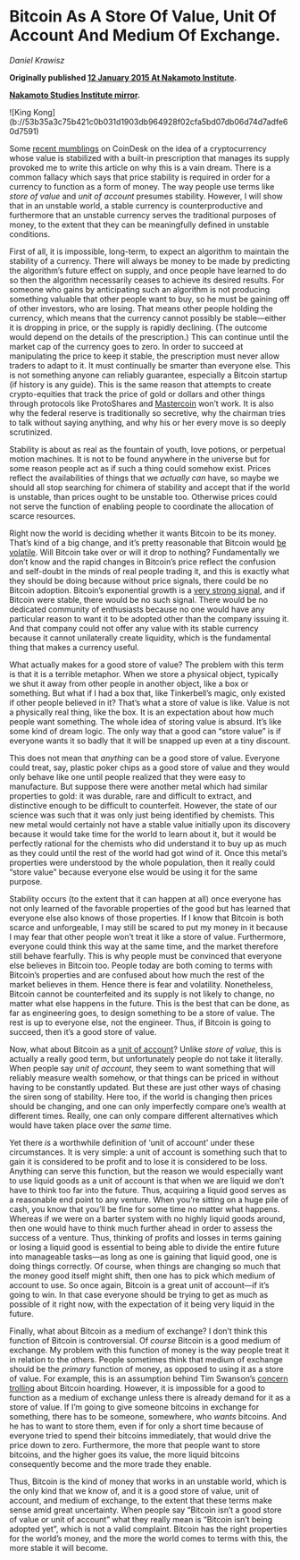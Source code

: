 # Bitcoin As A Store Of Value, Unit Of Account And Medium Of Exchange.

_Daniel Krawisz_

**Originally published [12 January 2015 At Nakamoto Institute](https://nakamotoinstitute.org/mempool/bitcoin-as-a-store-of-value-unit-of-account-and-medium-of-exchange/).**

**[Nakamoto Studies Institute mirror](https://nakamotostudies.org/literature/bitcoin-as-a-store-of-value/).**

<div class="my-4 text-center">![King Kong](b://53b35a3c75b421c0b031d1903db964928f02cfa5bd07db06d74d7adfe60d7591)</div>


Some [recent mumblings](http://www.coindesk.com/can-bitcoins-price-ever-stable/) on CoinDesk on the idea of a cryptocurrency whose value is stabilized with a built-in prescription that manages its supply provoked me to write this article on why this is a vain dream. There is a common fallacy which says that price stability is required in order for a currency to function as a form of money. The way people use terms like _store of value_ and _unit of account_ presumes stability. However, I will show that in an unstable world, a stable currency is counterproductive and furthermore that an unstable currency serves the traditional purposes of money, to the extent that they can be meaningfully defined in unstable conditions.

First of all, it is impossible, long-term, to expect an algorithm to maintain the stability of a currency. There will always be money to be made by predicting the algorithm’s future effect on supply, and once people have learned to do so then the algorithm necessarily ceases to achieve its desired results. For someone who gains by anticipating such an algorithm is not producing something valuable that other people want to buy, so he must be gaining off of other investors, who are losing. That means other people holding the currency, which means that the currency cannot possibly be stable—either it is dropping in price, or the supply is rapidly declining. (The outcome would depend on the details of the prescription.) This can continue until the market cap of the currency goes to zero. In order to succeed at manipulating the price to keep it stable, the prescription must never allow traders to adapt to it. It must continually be smarter than everyone else. This is not something anyone can reliably guarantee, especially a Bitcoin startup (if history is any guide). This is the same reason that attempts to create crypto-equities that track the price of gold or dollars and other things through protocols like ProtoShares and [Mastercoin](/mempool/mastercoin-is-a-nightmare-of-insanity/) won’t work. It is also why the federal reserve is traditionally so secretive, why the chairman tries to talk without saying anything, and why his or her every move is so deeply scrutinized.

Stability is about as real as the fountain of youth, love potions, or perpetual motion machines. It is not to be found anywhere in the universe but for some reason people act as if such a thing could somehow exist. Prices reflect the availabilities of things that we _actually can_ have, so maybe we should all stop searching for chimera of stability and accept that if the world is unstable, than prices ought to be unstable too. Otherwise prices could not serve the function of enabling people to coordinate the allocation of scarce resources.

Right now the world is deciding whether it wants Bitcoin to be its money. That’s kind of a big change, and it’s pretty reasonable that Bitcoin would [be volatile](/mempool/i-love-bitcoins-volatility/). Will Bitcoin take over or will it drop to nothing? Fundamentally we don’t know and the rapid changes in Bitcoin’s price reflect the confusion and self-doubt in the minds of real people trading it, and this is exactly what they should be doing because without price signals, there could be no Bitcoin adoption. Bitcoin’s exponential growth is a [very strong signal](/mempool/bitcoins-compound-rewards/), and if Bitcoin were stable, there would be no such signal. There would be no dedicated community of enthusiasts because no one would have any particular reason to want it to be adopted other than the company issuing it. And that company could not offer any value with its stable currency because it cannot unilaterally create liquidity, which is the fundamental thing that makes a currency useful.

What actually makes for a good store of value? The problem with this term is that it is a terrible metaphor. When we store a physical object, typically we shut it away from other people in another object, like a box or something. But what if I had a box that, like Tinkerbell’s magic, only existed if other people believed in it? That’s what a store of value is like. Value is not a physically real thing, like the box. It is an expectation about how much people want something. The whole idea of storing value is absurd. It’s like some kind of dream logic. The only way that a good can “store value” is if everyone wants it so badly that it will be snapped up even at a tiny discount.

This does not mean that _anything_ can be a good store of value. Everyone could treat, say, plastic poker chips as a good store of value and they would only behave like one until people realized that they were easy to manufacture. But suppose there were another metal which had similar properties to gold: it was durable, rare and difficult to extract, and distinctive enough to be difficult to counterfeit. However, the state of our science was such that it was only just being identified by chemists. This new metal would certainly not have a stable value initially upon its discovery because it would take time for the world to learn about it, but it would be perfectly rational for the chemists who did understand it to buy up as much as they could until the rest of the world had got wind of it. Once this metal’s properties were understood by the whole population, then it really could “store value” because everyone else would be using it for the same purpose.

Stability occurs (to the extent that it can happen at all) once everyone has not only learned of the favorable properties of the good but has learned that everyone else also knows of those properties. If I know that Bitcoin is both scarce and unforgeable, I may still be scared to put my money in it because I may fear that other people won’t treat it like a store of value. Furthermore, everyone could think this way at the same time, and the market therefore still behave fearfully. This is why people must be convinced that everyone else believes in Bitcoin too. People today are both coming to terms with Bitcoin’s properties and are confused about how much the rest of the market believes in them. Hence there is fear and volatility. Nonetheless, Bitcoin cannot be counterfeited and its supply is not likely to change, no matter what else happens in the future. This is the best that can be done, as far as engineering goes, to design something to be a store of value. The rest is up to everyone else, not the engineer. Thus, if Bitcoin is going to succeed, then it’s a good store of value.

Now, what about Bitcoin as a [unit of account](/mempool/bitcoin-is-the-best-unit-of-account/)? Unlike _store of value_, this is actually a really good term, but unfortunately people do not take it literally. When people say _unit of account_, they seem to want something that will reliably measure wealth somehow, or that things can be priced in without having to be constantly updated. But these are just other ways of chasing the siren song of stability. Here too, if the world is changing then prices should be changing, and one can only imperfectly compare one’s wealth at different times. Really, one can only compare different alternatives which would have taken place over the _same_ time.

Yet there _is_ a worthwhile definition of ‘unit of account’ under these circumstances. It is very simple: a unit of account is something such that to gain it is considered to be profit and to lose it is considered to be loss. Anything can serve this function, but the reason we would especially want to use liquid goods as a unit of account is that when we are liquid we don’t have to think too far into the future. Thus, acquiring a liquid good serves as a reasonable end point to any venture. When you’re sitting on a huge pile of cash, you know that you’ll be fine for some time no matter what happens. Whereas if we were on a barter system with no highly liquid goods around, then one would have to think much further ahead in order to assess the success of a venture. Thus, thinking of profits and losses in terms gaining or losing a liquid good is essential to being able to divide the entire future into manageable tasks—as long as one is gaining that liquid good, one is doing things correctly. Of course, when things are changing so much that the money good itself might shift, then one has to pick which medium of account to use. So once again, Bitcoin is a great unit of account—if it’s going to win. In that case everyone should be trying to get as much as possible of it right now, with the expectation of it being very liquid in the future.

Finally, what about Bitcoin as a medium of exchange? I don’t think this function of Bitcoin is controversial. Of _course_ Bitcoin is a good medium of exchange. My problem with this function of money is the way people treat it in relation to the others. People sometimes think that medium of exchange should be the _primary_ function of money, as opposed to using it as a store of value. For example, this is an assumption behind Tim Swanson’s [concern trolling](http://www.ofnumbers.com/2014/11/22/approximately-70-of-all-bitcoins-have-not-moved-in-6-or-more-months/) about Bitcoin hoarding. However, it is impossible for a good to function as a medium of exchange unless there is already demand for it as a store of value. If I’m going to give someone bitcoins in exchange for something, there has to be someone, somewhere, who _wants_ bitcoins. And he has to want to store them, even if for only a short time because of everyone tried to spend their bitcoins immediately, that would drive the price down to zero. Furthermore, the more that people want to store bitcoins, and the higher goes its value, the more liquid bitcoins consequently become and the more trade they enable.

Thus, Bitcoin is the kind of money that works in an unstable world, which is the only kind that we know of, and it is a good store of value, unit of account, and medium of exchange, to the extent that these terms make sense amid great uncertainty. When people say “Bitcoin isn’t a good store of value or unit of account” what they really mean is “Bitcoin isn’t being adopted yet”, which is not a valid complaint. Bitcoin has the right properties for the world’s money, and the more the world comes to terms with this, the more stable it will become.
